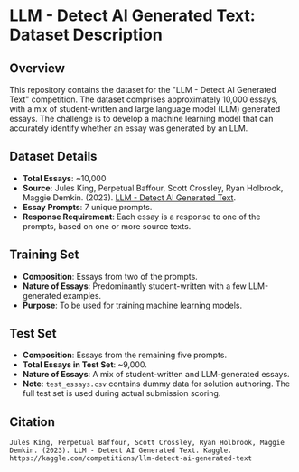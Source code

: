 # LLM - Detect AI Generated Text: Dataset Description

## Overview
This repository contains the dataset for the "LLM - Detect AI Generated Text" competition. The dataset comprises approximately 10,000 essays, with a mix of student-written and large language model (LLM) generated essays. The challenge is to develop a machine learning model that can accurately identify whether an essay was generated by an LLM.

## Dataset Details
- **Total Essays**: ~10,000
- **Source**: Jules King, Perpetual Baffour, Scott Crossley, Ryan Holbrook, Maggie Demkin. (2023). [LLM - Detect AI Generated Text](https://kaggle.com/competitions/llm-detect-ai-generated-text).
- **Essay Prompts**: 7 unique prompts.
- **Response Requirement**: Each essay is a response to one of the prompts, based on one or more source texts.

## Training Set
- **Composition**: Essays from two of the prompts.
- **Nature of Essays**: Predominantly student-written with a few LLM-generated examples.
- **Purpose**: To be used for training machine learning models.

## Test Set
- **Composition**: Essays from the remaining five prompts.
- **Total Essays in Test Set**: ~9,000.
- **Nature of Essays**: A mix of student-written and LLM-generated essays.
- **Note**: `test_essays.csv` contains dummy data for solution authoring. The full test set is used during actual submission scoring.

## Citation
```
Jules King, Perpetual Baffour, Scott Crossley, Ryan Holbrook, Maggie Demkin. (2023). LLM - Detect AI Generated Text. Kaggle. https://kaggle.com/competitions/llm-detect-ai-generated-text
```

